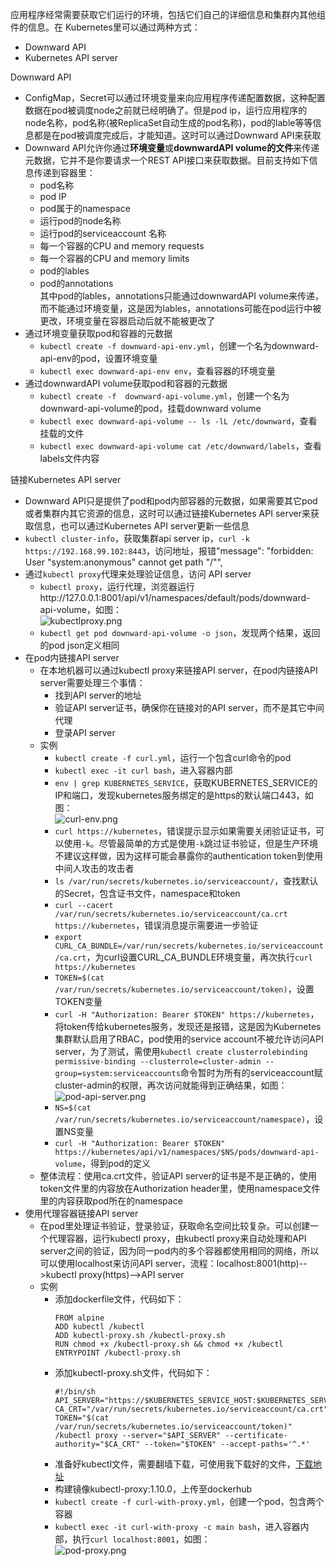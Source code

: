 应用程序经常需要获取它们运行的环境，包括它们自己的详细信息和集群内其他组件的信息。在 Kubernetes里可以通过两种方式：
  * Downward API
  *  Kubernetes API server

Downward API
  * ConfigMap，Secret可以通过环境变量来向应用程序传递配置数据，这种配置数据在pod被调度node之前就已经明确了。但是pod ip，运行应用程序的node名称，pod名称(被ReplicaSet自动生成的pod名称)，pod的lable等等信息都是在pod被调度完成后，才能知道。这时可以通过Downward API来获取
  * Downward API允许你通过**环境变量**或**downwardAPI volume的文件**来传递元数据，它并不是你要请求一个REST API接口来获取数据。目前支持如下信息传递到容器里：
      * pod名称
      * pod IP
      * pod属于的namespace
      * 运行pod的node名称
      * 运行pod的serviceaccount 名称
      * 每一个容器的CPU and memory requests 
      * 每一个容器的CPU and memory  limits 
      * pod的lables
      * pod的annotations  
    其中pod的lables，annotations只能通过downwardAPI volume来传递，而不能通过环境变量，这是因为lables，annotations可能在pod运行中被更改，环境变量在容器启动后就不能被更改了
  * 通过环境变量获取pod和容器的元数据
      * `kubectl create -f downward-api-env.yml`，创建一个名为downward-api-env的pod，设置环境变量
      * `kubectl exec downward-api-env env`，查看容器的环境变量
  * 通过downwardAPI volume获取pod和容器的元数据
      * `kubectl create -f  downward-api-volume.yml`，创建一个名为downward-api-volume的pod，挂载downward volume
      * `kubectl exec downward-api-volume -- ls -lL /etc/downward`，查看挂载的文件
      * `kubectl exec downward-api-volume cat /etc/downward/labels`，查看labels文件内容

链接Kubernetes API server  
  * Downward API只是提供了pod和pod内部容器的元数据，如果需要其它pod或者集群内其它资源的信息，这时可以通过链接Kubernetes API server来获取信息，也可以通过Kubernetes API server更新一些信息
  * `kubectl cluster-info`，获取集群api server ip，`curl -k https://192.168.99.102:8443`，访问地址，报错"message": "forbidden: User \"system:anonymous\" cannot get path \"/\"",
  * 通过`kubectl proxy`代理来处理验证信息，访问 API server
      * `kubectl proxy`，运行代理，浏览器运行http://127.0.0.1:8001/api/v1/namespaces/default/pods/downward-api-volume，如图：  
        ![kubectlproxy.png](https://images.gitee.com/uploads/images/2019/0225/214105_d7243a45_5849.png "kubectlproxy.png")
      * `kubectl get pod downward-api-volume -o json`，发现两个结果，返回的pod json定义相同
  * 在pod内链接API server  
      * 在本地机器可以通过kubectl proxy来链接API server，在pod内链接API server需要处理三个事情：
          * 找到API server的地址
          * 验证API server证书，确保你在链接对的API server，而不是其它中间代理
          * 登录API server
      * 实例
          * `kubectl create -f curl.yml`，运行一个包含curl命令的pod
          * `kubectl exec -it curl bash`，进入容器内部
          * `env | grep KUBERNETES_SERVICE`，获取KUBERNETES_SERVICE的IP和端口，发现kubernetes服务绑定的是https的默认端口443，如图：  
            ![curl-env.png](https://images.gitee.com/uploads/images/2019/0225/214052_de8f5cdf_5849.png "curl-env.png")
          * `curl https://kubernetes`，错误提示显示如果需要关闭验证证书，可以使用`-k`。尽管最简单的方式是使用`-k`跳过证书验证，但是生产环境不建议这样做，因为这样可能会暴露你的authentication token到使用中间人攻击的攻击者
          * `ls /var/run/secrets/kubernetes.io/serviceaccount/`，查找默认的Secret，包含证书文件，namespace和token
          * `curl --cacert /var/run/secrets/kubernetes.io/serviceaccount/ca.crt https://kubernetes`，错误消息提示需要进一步验证
          * `export CURL_CA_BUNDLE=/var/run/secrets/kubernetes.io/serviceaccount/ca.crt`，为curl设置CURL_CA_BUNDLE环境变量，再次执行`curl https://kubernetes`
          * `TOKEN=$(cat /var/run/secrets/kubernetes.io/serviceaccount/token)`，设置TOKEN变量
          * `curl -H "Authorization: Bearer $TOKEN" https://kubernetes`，将token传给kubernetes服务，发现还是报错，这是因为Kubernetes集群默认启用了RBAC，pod使用的service account不被允许访问API server，为了测试，需使用`kubectl create clusterrolebinding permissive-binding --clusterrole=cluster-admin --group=system:serviceaccounts`命令暂时为所有的serviceaccount赋cluster-admin的权限，再次访问就能得到正确结果，如图：
            ![pod-api-server.png](https://images.gitee.com/uploads/images/2019/0225/214118_021a2dbe_5849.png "pod-api-server.png")
        * `NS=$(cat /var/run/secrets/kubernetes.io/serviceaccount/namespace)`，设置NS变量
        * `curl -H "Authorization: Bearer $TOKEN" https://kubernetes/api/v1/namespaces/$NS/pods/downward-api-volume`，得到pod的定义
      * 整体流程：使用ca.crt文件，验证API server的证书是不是正确的，使用token文件里的内容放在Authorization header里，使用namespace文件里的内容获取pod所在的namespace
  * 使用代理容器链接API server  
      * 在pod里处理证书验证，登录验证，获取命名空间比较复杂。可以创建一个代理容器，运行kubectl proxy，由kubectl proxy来自动处理和API server之间的验证，因为同一pod内的多个容器都使用相同的网络，所以可以使用localhost来访问API server，流程：localhost:8001(http)-->kubectl proxy(https)-->API server
      * 实例
          * 添加dockerfile文件，代码如下：
            ```
            FROM alpine
            ADD kubectl /kubectl
            ADD kubectl-proxy.sh /kubectl-proxy.sh
            RUN chmod +x /kubectl-proxy.sh && chmod +x /kubectl
            ENTRYPOINT /kubectl-proxy.sh
            ```
          * 添加kubectl-proxy.sh文件，代码如下：
            ```
            #!/bin/sh
            API_SERVER="https://$KUBERNETES_SERVICE_HOST:$KUBERNETES_SERVICE_PORT"
            CA_CRT="/var/run/secrets/kubernetes.io/serviceaccount/ca.crt"
            TOKEN="$(cat /var/run/secrets/kubernetes.io/serviceaccount/token)"
            /kubectl proxy --server="$API_SERVER" --certificate-authority="$CA_CRT" --token="$TOKEN" --accept-paths='^.*'
            ```
        * 准备好kubectl文件，需要翻墙下载，可使用我下载好的文件，[下载地址](https://dl.k8s.io/v1.10.0/kubernetes-client-linux-amd64.tar.gz)
        * 构建镜像kubectl-proxy:1.10.0，上传至dockerhub
        * `kubectl create -f curl-with-proxy.yml`，创建一个pod，包含两个容器
        * `kubectl exec -it curl-with-proxy -c main bash`，进入容器内部，执行`curl localhost:8001`，如图：  
            ![pod-proxy.png](https://images.gitee.com/uploads/images/2019/0225/214129_0ea5b49d_5849.png "pod-proxy.png")




